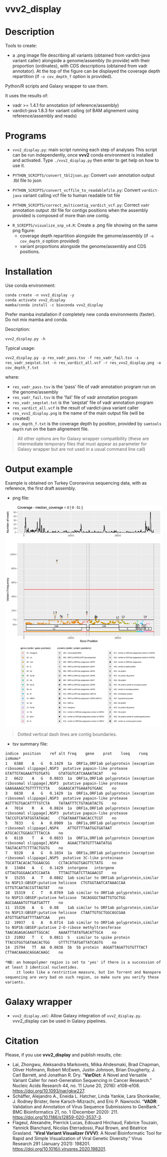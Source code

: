 # vvv2_display

# Description

Tools to create:
- a .png image file describing all variants (obtained from vardict-java variant caller) alongside a genome/assembly (to provide) with their proportion (ordinates), with CDS descriptions (obtained from vadr annotator). At the top of the figure can be displayed the coverage depth repartition (if `-o cov_depth_f` option is provided).

Python/R scripts and Galaxy wrapper to use them.

It uses the results of:
- vadr >= 1.4.1 for annotation (of reference/assembly)
- vardict-java 1.8.3 for variant calling (of BAM alignement using reference/assembly and reads)

# Programs

- ```vvv2_display.py```: main script running each step of analyses
This script can be run independently, once __vvv2__ conda environment is installed and activated.
Type ```./vvv2_display.py``` then enter to get help on how to use it.

- ```PYTHON_SCRIPTS/convert_tbl2json.py```: 
Convert ```vadr``` annotation output .tbl file to json

- ```PYTHON_SCRIPTS/convert_vcffile_to_readablefile.py```: 
Convert ```vardict-java``` variant calling vcf file to human readable txt file

- ```PYTHON_SCRIPTS/correct_multicontig_vardict_vcf.py```: 
Correct ```vadr``` annotation output .tbl file for contigs positions when the assembly provided is composed of more than one contig.

<!-- - ```R_SCRIPTS/visualize_coverage_depth.R```: -->
<!-- Create a .png file showing coverage depth alongside the genome, from a bam alignment file. -->

- ```R_SCRIPTS/visualize_snp_v4.R```:
Create a .png file showing on the same png figure:
  - coverage depth repartition alongside the genome/assembly (if `-o cov_depth_d` option provided)
  - variant proportions alongside the genome/assembly and CDS positions.

# Installation

Use conda environment:
```
conda create -n vvv2_display -y
conda activate vvv2_display
mamba/conda install -c bioconda vvv2_display
```
Prefer mamba installation if completely new conda environments (faster). Do not mix mamba and conda.

Description:
```
vvv2_display.py -h
```

Typical usage:
```
vvv2_display.py -p res_vadr_pass.tsv -f res_vadr_fail.tsv -s res_vadr_seqstat.txt -n res_vardict_all.vcf -r res_vvv2_display.png -o cov_depth_f.txt
```
where:
  - `res_vadr_pass.tsv` is the 'pass' file of vadr annotation program run on the genome/assembly
  - `res_vadr_fail.tsv` is the 'fail' file of vadr annotation program
  - `res_vadr_seqstat.txt` is the 'seqstat' file of vadr annotation program
  - `res_vardict_all.vcf` is the result of vardict-java variant caller
  - `res_vvv2_display.png` is the name of the main output file (will be created)
  - `cov_depth_f.txt` is the coverage depth by position, provided by `samtools depth` run on the bam alignement file.

> All other options are for Galaxy wrapper compatibility (these are intermediate temporary files that must appear as parameter for Galaxy wrapper but are not used in a usual command line call)

# Output example

Example is obtained on Turkey Coronavirus sequencing data, with as reference, the first draft assembly.

* png file:

![img/res_vvv2.png](img/res_vvv2.png)

> Dotted vertical dash lines are contig boundaries.


* tsv summary file:
```
indice	position	ref	alt	freq	gene	prot	lseq	rseq	isHomo*
1	6388	A	G	0.1429	1a	ORF1a,ORF1ab polyprotein [exception ribosomal slippage],NSP3  putative papain-like protease	GTATTGTAGAAATTGTGATG	GTATGGTCATCAAAATACAT	no
2	6622	A	G	0.0833	1a	ORF1a,ORF1ab polyprotein [exception ribosomal slippage],NSP3  putative papain-like protease	GAAGAAAGCTGTTTTTCTTA	GGAAGCATTGAAATGTGAAC	no
3	6838	A	G	0.1429	1a	ORF1a,ORF1ab polyprotein [exception ribosomal slippage],NSP3  putative papain-like protease	AGTTTGTGACATTTTGTCTA	TATAATTTCTGTAGATACTG	no
4	7014	R	A	0.8824	1a	ORF1a,ORF1ab polyprotein [exception ribosomal slippage],NSP3  putative papain-like protease	TACCGTCATATGGTATAGAC	CTGATAAATTAACACCTCGT	no
5	7833	G	A	0.0909	1a	ORF1a,ORF1ab polyprotein [exception ribosomal slippage],NSP4	ATTGTTTTAATGGTGATAAT	ATGCACCTGGAGCTTTACCA	no
6	8110	T	A	0.0833	1a	ORF1a,ORF1ab polyprotein [exception ribosomal slippage],NSP4	AGAACTTATGTTTAATATGG	TAGTACATTCTTTACTGGTG	no
7	9328	A	G	0.1034	1a	ORF1a,ORF1ab polyprotein [exception ribosomal slippage],NSP5  putative 3C-like proteinase	TGCATTACACACTGGAACGG	CCTACATGGTGAGTTCTATG	no
8	13404	A	C	0.1429	intergene	intergene	GTTAGTGGGAACATCCAATA	TTTAGTTGATCTTAGAACGT	no
9	15255	A	T	0.0882	1ab	similar to ORF1ab polyprotein,similar to NSP13:GBSEP:putative helicase	CTGTGGTAATCATAAACCAA	GTTGTCAATACCGTTAGTAT	no
10	15319	C	T	0.0769	1ab	similar to ORF1ab polyprotein,similar to NSP13:GBSEP:putative helicase	TACAGGGCTAATTGTGCTGG	AGCGAAAATGTTGATGATTT	no
11	15326	A	G	0.08	1ab	similar to ORF1ab polyprotein,similar to NSP13:GBSEP:putative helicase	CTAATTGTGCTGGCAGCGAA	ATGTTGATGATTTTAATCAA	yes
12	19937	G	A	0.0714	1ab	similar to ORF1ab polyprotein,similar to NSP16:GBSEP:putative 2-O-ribose methyltransferase	TAACAGAGACAAGTTGGCAC	AAAATTTATATGACATTGCA	no
13	21092	T	C	0.0811	S	similar to spike protein	TTACGTGGTGATAACACTGG	GTTTCTTATGATTATCAGTG	no
14	25794	TT	AA	0.0838	5b	5b protein	AGGATTAGATTGTGTTTACT	CTTAACAAAGCAGGACAAGC	no

*NB: an homopolymer region is set to 'yes' if there is a succession of at least 3 identical nucleotides.
     it looks like a restrictive measure, but Ion Torrent and Nanopore sequencing are very bad on such region, so make sure you verify these variants.
```

# Galaxy wrapper

- ```vvv2_display.xml```:
Allow Galaxy integration of ```vvv2_display.py```. vvv2_display can be used in Galaxy pipelines.

# Citation

Please, if you use __vvv2_display__ and publish results, cite:
- Lai, Zhongwu, Aleksandra Markovets, Miika Ahdesmaki, Brad Chapman, Oliver Hofmann, Robert McEwen, Justin Johnson, Brian Dougherty, J. Carl Barrett, and Jonathan R. Dry. “__VarDict__: A Novel and Versatile Variant Caller for next-Generation Sequencing in Cancer Research.” Nucleic Acids Research 44, no. 11 (June 20, 2016): e108–e108. https://doi.org/10.1093/nar/gkw227.
- Schäffer, Alejandro A., Eneida L. Hatcher, Linda Yankie, Lara Shonkwiler, J. Rodney Brister, Ilene Karsch-Mizrachi, and Eric P. Nawrocki. “__VADR__: Validation and Annotation of Virus Sequence Submissions to GenBank.” BMC Bioinformatics 21, no. 1 (December 2020): 211. https://doi.org/10.1186/s12859-020-3537-3.
- Flageul, Alexandre, Pierrick Lucas, Edouard Hirchaud, Fabrice Touzain, Yannick Blanchard, Nicolas Eterradossi, Paul Brown, and Béatrice Grasland. “__Viral Variant Visualizer (VVV)__: A Novel Bioinformatic Tool for Rapid and Simple Visualization of Viral Genetic Diversity.” Virus Research 291 (January 2021): 198201. https://doi.org/10.1016/j.virusres.2020.198201.

